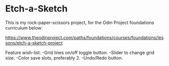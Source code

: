 # Etch-a-Sketch

This is my rock-paper-scissors project, for the Odin Project foundations curriculum below:

https://www.theodinproject.com/paths/foundations/courses/foundations/lessons/etch-a-sketch-project


Feature wish-list:
-Grid lines on/off toggle button.
-Slider to change grid size.
-Color save slots, preferably 2.
-Undo/Redo button.
